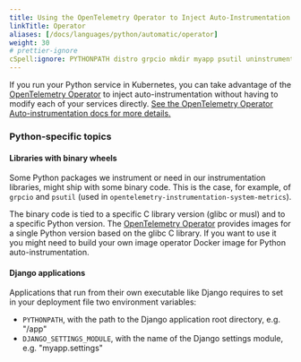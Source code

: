 ```yaml
---
title: Using the OpenTelemetry Operator to Inject Auto-Instrumentation
linkTitle: Operator
aliases: [/docs/languages/python/automatic/operator]
weight: 30
# prettier-ignore
cSpell:ignore: PYTHONPATH distro grpcio mkdir myapp psutil uninstrumented virtualenv
---
```


If you run your Python service in Kubernetes, you can take advantage of the
[OpenTelemetry Operator](https://github.com/open-telemetry/opentelemetry-operator)
to inject auto-instrumentation without having to modify each of your services
directly.
[See the OpenTelemetry Operator Auto-instrumentation docs for more details.](/docs/kubernetes/operator/automatic/)

### Python-specific topics

#### Libraries with binary wheels

Some Python packages we instrument or need in our instrumentation libraries,
might ship with some binary code. This is the case, for example, of `grpcio` and
`psutil` (used in `opentelemetry-instrumentation-system-metrics`).

The binary code is tied to a specific C library version (glibc or musl) and to a
specific Python version. The
[OpenTelemetry Operator](https://github.com/open-telemetry/opentelemetry-operator)
provides images for a single Python version based on the glibc C library. If you
want to use it you might need to build your own image operator Docker image for
Python auto-instrumentation.

#### Django applications

Applications that run from their own executable like Django requires to set in
your deployment file two environment variables:

- `PYTHONPATH`, with the path to the Django application root directory, e.g.
  "/app"
- `DJANGO_SETTINGS_MODULE`, with the name of the Django settings module, e.g.
  "myapp.settings"
